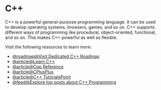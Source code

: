 # C++

C++ is a powerful general-purpose programming language. It can be used to develop operating systems, browsers, games, and so on. C++ supports different ways of programming like procedural, object-oriented, functional, and so on. This makes C++ powerful as well as flexible.

Visit the following resources to learn more:

- [@roadmap@Visit Dedicated C++ Roadmap](https://roadmap.sh/cpp)
- [@article@Learn C++](https://learncpp.com/)
- [@article@Cpp Reference](https://en.cppreference.com/)
- [@article@CPlusPlus](https://cplusplus.com/)
- [@article@C++ TutorialsPoint](https://www.tutorialspoint.com/cplusplus/index.htm)
- [@feed@Explore top posts about C++ Programming](https://app.daily.dev/tags/c++?ref=roadmapsh)